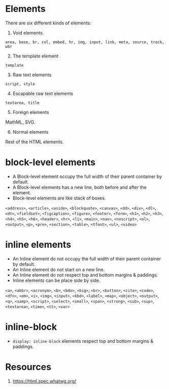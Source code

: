 # Elements

There are six different kinds of elements:

1. Void elements

`area, base, br, col, embed, hr, img, input, link, meta, source, track, wbr`

2. The template element

`template`

3. Raw text elements

`script, style`

4. Escapable raw text elements

`textarea, title`

5. Foreign elements

MathML, SVG.

6. Normal elements

Rest of the HTML elements.

# block-level elements

- A Block-level element occupy the full width of their parent container by default.
- A Block-level elements has a new line, both before and after the element.
- Block-level elements are like stack of boxes.

`<address>`, `<article>`, `<aside>`, `<blockquote>`, `<canvas>`, `<dd>`, `<div>`, `<dl>`, `<dt>`, `<fieldset>`, `<figcaption>`, `<figure>`, `<footer>`, `<form>`, `<h1>`, `<h2>`, `<h3>`, `<h4>`, `<h5>`, `<h6>`, `<header>`, `<hr>`, `<li>`, `<main>`, `<nav>`, `<noscript>`, `<ol>`, `<output>`, `<p>`, `<pre>`, `<section>`, `<table>`, `<tfoot>`, `<ul>`, `<video>`

# inline elements

- An Inline element do not occupy the full width of their parent container by default.
- An Inline element do not start on a new line.
- An Inline element do not respect top and bottom margins & paddings.
- Inline elements can be place side by side.

`<a>`, `<abbr>`, `<acronym>`, `<b>`, `<bdo>`, `<big>`, `<br>`, `<button>`, `<cite>`, `<code>`, `<dfn>`, `<em>`, `<i>`, `<img>`, `<input>`, `<kbd>`, `<label>`, `<map>`, `<object>`, `<output>`, `<q>`, `<samp>`, `<script>`, `<select>`, `<small>`, `<span>`, `<strong>`, `<sub>`, `<sup>`, `<textarea>`, `<time>`, `<tt>`, `<var>`

# inline-block

- `display: inline-block` elements respect top and bottom margins & paddings.

# Resources

1. https://html.spec.whatwg.org/
